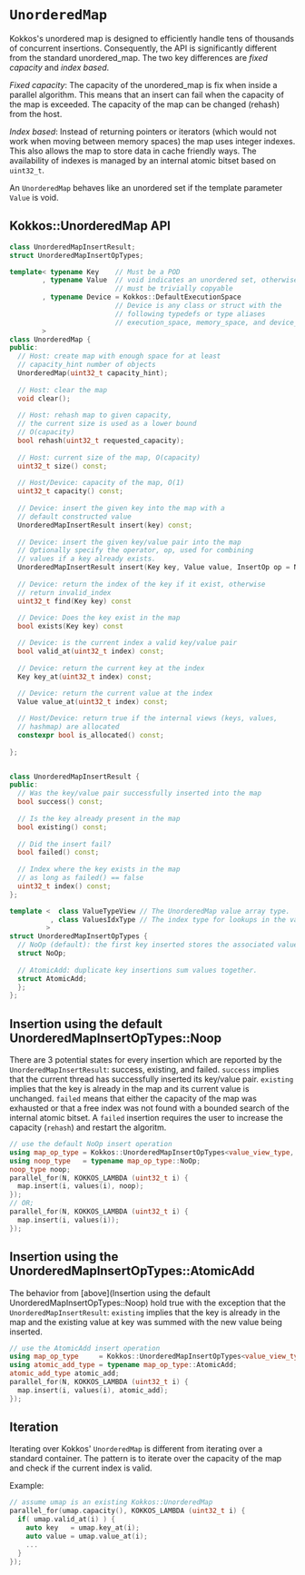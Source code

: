 # `UnorderedMap`

Kokkos's unordered map is designed to efficiently handle tens of thousands of concurrent insertions.  Consequently, the API is significantly different from the standard unordered_map.  The two key differences are *fixed capacity* and *index based*.

*Fixed capacity*:  The capacity of the unordered_map is fix when inside a parallel algorithm.  This means that an insert can fail when the capacity of the map is exceeded.  The capacity of the map can be changed (rehash) from the host.

*Index based*:  Instead of returning pointers or iterators (which would not work when moving between memory spaces) the map uses integer indexes.  This also allows the map to store data in cache friendly ways.  The availability of indexes is managed by an internal atomic bitset based on `uint32_t`.

An `UnorderedMap` behaves like an unordered set if the template parameter `Value` is void.

## Kokkos::UnorderedMap API

```c++
class UnorderedMapInsertResult;
struct UnorderedMapInsertOpTypes;

template< typename Key    // Must be a POD
        , typename Value  // void indicates an unordered set, otherwise 
                          // must be trivially copyable
        , typename Device = Kokkos::DefaultExecutionSpace
                          // Device is any class or struct with the 
                          // following typedefs or type aliases
                          // execution_space, memory_space, and device_type
        >
class UnorderedMap {
public:
  // Host: create map with enough space for at least
  // capacity_hint number of objects
  UnorderedMap(uint32_t capacity_hint);
  
  // Host: clear the map
  void clear();
  
  // Host: rehash map to given capacity,
  // the current size is used as a lower bound
  // O(capacity)
  bool rehash(uint32_t requested_capacity);
  
  // Host: current size of the map, O(capacity)
  uint32_t size() const;
  
  // Host/Device: capacity of the map, O(1)
  uint32_t capacity() const;
  
  // Device: insert the given key into the map with a 
  // default constructed value
  UnorderedMapInsertResult insert(key) const;
  
  // Device: insert the given key/value pair into the map
  // Optionally specify the operator, op, used for combining
  // values if a key already exists.
  UnorderedMapInsertResult insert(Key key, Value value, InsertOp op = NoOp) const;
  
  // Device: return the index of the key if it exist, otherwise 
  // return invalid_index
  uint32_t find(Key key) const
  
  // Device: Does the key exist in the map 
  bool exists(Key key) const

  // Device: is the current index a valid key/value pair
  bool valid_at(uint32_t index) const;
  
  // Device: return the current key at the index
  Key key_at(uint32_t index) const;
  
  // Device: return the current value at the index
  Value value_at(uint32_t index) const;

  // Host/Device: return true if the internal views (keys, values, 
  // hashmap) are allocated
  constexpr bool is_allocated() const;
 
};


class UnorderedMapInsertResult {
public:
  // Was the key/value pair successfully inserted into the map
  bool success() const;
  
  // Is the key already present in the map
  bool existing() const;
  
  // Did the insert fail?
  bool failed() const;
  
  // Index where the key exists in the map
  // as long as failed() == false
  uint32_t index() const;
};

template <  class ValueTypeView // The UnorderedMap value array type.
          , class ValuesIdxType // The index type for lookups in the value array.
         >
struct UnorderedMapInsertOpTypes { 
  // NoOp (default): the first key inserted stores the associated value.
  struct NoOp;
  
  // AtomicAdd: duplicate key insertions sum values together.
  struct AtomicAdd;
  };
};
```

## Insertion using the default UnorderedMapInsertOpTypes::Noop

There are 3 potential states for every insertion which are reported by the `UnorderedMapInsertResult`: success, existing, and failed.  `success` implies that the current thread has successfully inserted its key/value pair.  `existing` implies that the key is already in the map and its current value is unchanged.  `failed` means that either the capacity of the map was exhausted or that a free index was not found with a bounded search of the internal atomic bitset.  A `failed` insertion requires the user to increase the capacity (`rehash`) and restart the algoritm.

```c++
// use the default NoOp insert operation
using map_op_type = Kokkos::UnorderedMapInsertOpTypes<value_view_type, size_type>;
using noop_type   = typename map_op_type::NoOp;
noop_type noop;
parallel_for(N, KOKKOS_LAMBDA (uint32_t i) {
  map.insert(i, values(i), noop);
});
// OR;
parallel_for(N, KOKKOS_LAMBDA (uint32_t i) {
  map.insert(i, values(i));
});
```

## Insertion using the UnorderedMapInsertOpTypes::AtomicAdd

The behavior from [above](Insertion using the default UnorderedMapInsertOpTypes::Noop) hold true with the exception that the `UnorderedMapInsertResult`: `existing` implies that the key is already in the map and the existing value at key was summed with the new value being inserted.

```c++
// use the AtomicAdd insert operation
using map_op_type     = Kokkos::UnorderedMapInsertOpTypes<value_view_type, size_type>;
using atomic_add_type = typename map_op_type::AtomicAdd;
atomic_add_type atomic_add;
parallel_for(N, KOKKOS_LAMBDA (uint32_t i) {
  map.insert(i, values(i), atomic_add);
});
```

## Iteration

Iterating over Kokkos' `UnorderedMap` is different from iterating over a standard container.  The pattern is to iterate over the capacity of the map and check if the current index is valid.

Example:

```c++
// assume umap is an existing Kokkos::UnorderedMap
parallel_for(umap.capacity(), KOKKOS_LAMBDA (uint32_t i) {
  if( umap.valid_at(i) ) {
    auto key   = umap.key_at(i);
    auto value = umap.value_at(i);
    ...
  }
});
```
